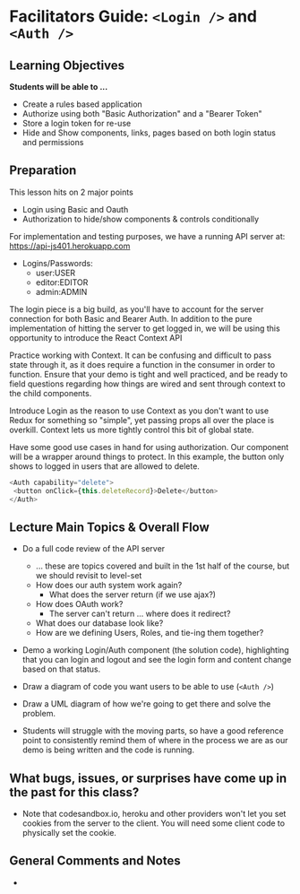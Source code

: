 # Facilitators Guide:  `<Login />` and `<Auth />`

## Learning Objectives

**Students will be able to ...**

* Create a rules based application
* Authorize using both "Basic Authorization" and a "Bearer Token"
* Store a login token for re-use
* Hide and Show components, links, pages based on both login status and permissions

## Preparation
This lesson hits on 2 major points
* Login using Basic and Oauth
* Authorization to hide/show components & controls conditionally

For implementation and testing purposes, we have a running API server at: https://api-js401.herokuapp.com
  * Logins/Passwords:
    * user:USER
    * editor:EDITOR
    * admin:ADMIN

The login piece is a big build, as you'll have to account for the server connection for both Basic and Bearer Auth. In addition to the pure implementation of hitting the server to get logged in, we will be using this opportunity to introduce the React Context API

 Practice working with Context. It can be confusing and difficult to pass state through it, as it does require a function in the consumer in order to function.  Ensure that your demo is tight and well practiced, and be ready to field questions regarding how things are wired and sent through context to the child components.

 Introduce Login as the reason to use Context as you don't want to use Redux for something so "simple", yet passing props all over the place is overkill.  Context lets us more tightly control this bit of global state.

 Have some good use cases in hand for using authorization.  Our component will be a wrapper around things to protect. In this example, the button only shows to logged in users that are allowed to delete.

 ```javascript
 <Auth capability="delete">
  <button onClick={this.deleteRecord}>Delete</button>
</Auth>
 ```

## Lecture Main Topics & Overall Flow
* Do a full code review of the API server
  * ... these are topics covered and built in the 1st half of the course, but we should revisit to level-set
  * How does our auth system work again?
    * What does the server return (if we use ajax?)
  * How does OAuth work?
    * The server can't return ... where does it redirect?
  * What does our database look like?
  * How are we defining Users, Roles, and tie-ing them together?

* Demo a working Login/Auth component (the solution code), highlighting that you can login and logout and see the login form and content change based on that status.
* Draw a diagram of code you want users to be able to use (`<Auth />`)
* Draw a UML diagram of how we're going to get there and solve the problem.
* Students will struggle with the moving parts, so have a good reference point to consistently remind them of where in the process we are as our demo is being written and the code is running.


## What bugs, issues, or surprises have come up in the past for this class?
* Note that codesandbox.io, heroku and other providers won't let you set cookies from the server to the client. You will need some client code to physically set the cookie.

## General Comments and Notes
*

